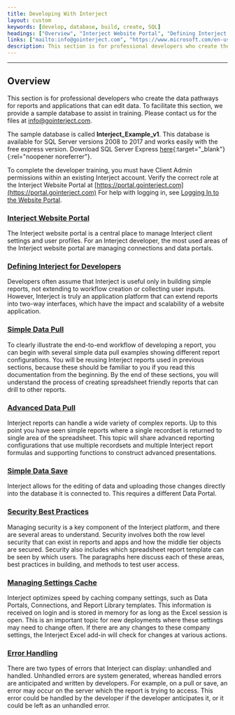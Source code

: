 ```yaml
---
title: Developing With Interject
layout: custom
keywords: [develop, database, build, create, SQL]
headings: ["Overview", "Interject Website Portal", "Defining Interject for Developers", "Simple Data Pull", "Advanced Data Pull", "Simple Data Save", "Security Best Practices", "Managing Settings Cache", "Error Handling"]
links: ["mailto:info@gointerject.com", "https://www.microsoft.com/en-us/sql-server/sql-server-editions-express", "https://portal.gointerject.com", "/wPortal/Logging-In-to-Website-Portal.html", "/wGetStarted/Interject-Website-Portal.html", "/wGetStarted/Defining-Interject-for-Developers.html", "/wGetStarted/Simple-Data-Pull.html", "/wGetStarted/Advanced-Data-Pull.html", "/wGetStarted/Simple-Data-Save.html", "/wGetStarted/Security-Best-Practices.html", "/wGetStarted/Managing-Settings-Cache.html", "/wGetStarted/L-Dev-Error-Handling.html"]
description: This section is for professional developers who create the data pathways for reports and applications that can edit data. To facilitate this section, we provide a sample database to assist in training.
---
```

* * *

## Overview

This section is for professional developers who create the data pathways for reports and applications that can edit data. To facilitate this section, we provide a sample database to assist in training. Please contact us for the files at [info@gointerject.com](mailto:info@gointerject.com).

The sample database is called **Interject_Example_v1**. This database is available for SQL Server versions 2008 to 2017 and works easily with the free express version. Download SQL Server Express [here](https://www.microsoft.com/en-us/sql-server/sql-server-editions-express){:target="_blank"}{:rel="noopener noreferrer"}.

To complete the developer training, you must have Client Admin permissions within an existing Interject account. Verify the correct role at the Interject Website Portal at [https://portal.gointerject.com](https://portal.gointerject.com) For help with logging in, see [Logging In to the Website Portal](/wPortal/Logging-In-to-Website-Portal.html).

### [Interject Website Portal](/wGetStarted/Interject-Website-Portal.html)

The Interject website portal is a central place to manage Interject client settings and user profiles. For an Interject developer, the most used areas of the Interject website portal are managing connections and data portals.

### [Defining Interject for Developers](/wGetStarted/Defining-Interject-for-Developers.html)

Developers often assume that Interject is useful only in building simple reports, not extending to workflow creation or collecting user inputs. However, Interject is truly an application platform that can extend reports into two-way interfaces, which have the impact and scalability of a website application.

### [Simple Data Pull](/wGetStarted/Simple-Data-Pull.html)

To clearly illustrate the end-to-end workflow of developing a report, you can begin with several simple data pull examples showing different report configurations. You will be reusing Interject reports used in previous sections, because these should be familiar to you if you read this documentation from the beginning. By the end of these sections, you will understand the process of creating spreadsheet friendly reports that can drill to other reports.

### [Advanced Data Pull](/wGetStarted/Advanced-Data-Pull.html)

Interject reports can handle a wide variety of complex reports. Up to this point you have seen simple reports where a single recordset is returned to single area of the spreadsheet. This topic will share advanced reporting configurations that use multiple recordsets and multiple Interject report formulas and supporting functions to construct advanced presentations.

### [Simple Data Save](/wGetStarted/Simple-Data-Save.html)

Interject allows for the editing of data and uploading those changes directly into the database it is connected to. This requires a different Data Portal.

### [Security Best Practices](/wGetStarted/Security-Best-Practices.html)

Managing security is a key component of the Interject platform, and there are several areas to understand. Security involves both the row level security that can exist in reports and apps and how the middle tier objects are secured. Security also includes which spreadsheet report template can be seen by which users. The paragraphs here discuss each of these areas, best practices in building, and methods to test user access.

### [Managing Settings Cache](/wGetStarted/Managing-Settings-Cache.html)

Interject optimizes speed by caching company settings, such as Data Portals, Connections, and Report Library templates. This information is received on login and is stored in memory for as long as the Excel session is open. This is an important topic for new deployments where these settings may need to change often. If there are any changes to these company settings, the Interject Excel add-in will check for changes at various actions.

### [Error Handling](/wGetStarted/L-Dev-Error-Handling.html)

There are two types of errors that Interject can display: unhandled and handled. Unhandled errors are system generated, whereas handled errors are anticipated and written by developers. For example, on a pull or save, an error may occur on the server which the report is trying to access. This error could be handled by the developer if the developer anticipates it, or it could be left as an unhandled error.